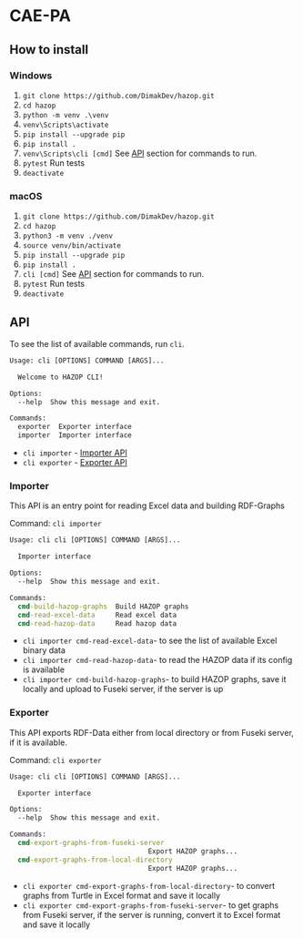 # CAE-PA

## How to install

### Windows

1. `git clone https://github.com/DimakDev/hazop.git`
1. `cd hazop`
1. `python -m venv .\venv`
1. `venv\Scripts\activate`
1. `pip install --upgrade pip`
1. `pip install .`
1. `venv\Scripts\cli [cmd]` See [API](#API) section for commands to run.
1. `pytest` Run tests
1. `deactivate`

### macOS

1. `git clone https://github.com/DimakDev/hazop.git`
1. `cd hazop`
1. `python3 -m venv ./venv`
1. `source venv/bin/activate`
1. `pip install --upgrade pip`
1. `pip install .`
1. `cli [cmd]` See [API](#API) section for commands to run.
1. `pytest` Run tests
1. `deactivate`

## API

To see the list of available commands, run `cli`.

```cmd
Usage: cli [OPTIONS] COMMAND [ARGS]...

  Welcome to HAZOP CLI!

Options:
  --help  Show this message and exit.

Commands:
  exporter  Exporter interface
  importer  Importer interface
```

* `cli importer` - [Importer API](#importer)
* `cli exporter` - [Exporter API](#exporter)

### Importer

This API is an entry point for reading Excel data and building RDF-Graphs

Command: `cli importer`

```cmd
Usage: cli cli [OPTIONS] COMMAND [ARGS]...

  Importer interface

Options:
  --help  Show this message and exit.

Commands:
  cmd-build-hazop-graphs  Build HAZOP graphs
  cmd-read-excel-data     Read excel data
  cmd-read-hazop-data     Read hazop data
```

* `cli importer cmd-read-excel-data`- to see the list of available Excel binary data
* `cli importer cmd-read-hazop-data`- to read the HAZOP data if its config is available
* `cli importer cmd-build-hazop-graphs`- to build HAZOP graphs, save it locally and upload to Fuseki server, if the server is up

### Exporter

This API exports RDF-Data either from local directory or from Fuseki server, if it is available.

Command: `cli exporter`

```cmd
Usage: cli cli [OPTIONS] COMMAND [ARGS]...

  Exporter interface

Options:
  --help  Show this message and exit.

Commands:
  cmd-export-graphs-from-fuseki-server
                                  Export HAZOP graphs...
  cmd-export-graphs-from-local-directory
                                  Export HAZOP graphs...
```

* `cli exporter cmd-export-graphs-from-local-directory`- to convert graphs from Turtle in Excel format and save it locally
* `cli exporter cmd-export-graphs-from-fuseki-server`- to get graphs from Fuseki server, if the server is running, convert it to Excel format and save it locally
